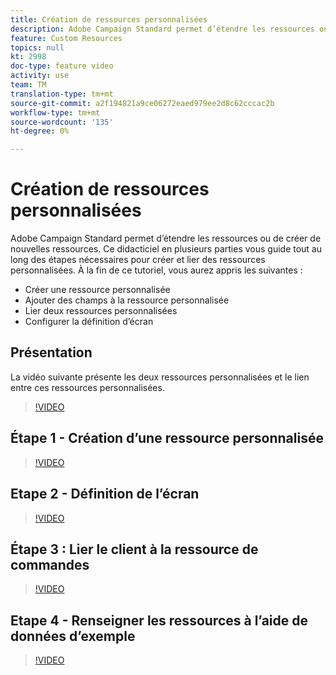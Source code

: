 ```yaml
---
title: Création de ressources personnalisées
description: Adobe Campaign Standard permet d’étendre les ressources ou de créer de nouvelles ressources. Ce didacticiel en plusieurs parties vous guide tout au long des étapes nécessaires pour créer et lier des ressources personnalisées.
feature: Custom Resources
topics: null
kt: 2998
doc-type: feature video
activity: use
team: TM
translation-type: tm+mt
source-git-commit: a2f194821a9ce06272eaed979ee2d8c62cccac2b
workflow-type: tm+mt
source-wordcount: '135'
ht-degree: 0%

---
```



# Création de ressources personnalisées &#x200B;

Adobe Campaign Standard permet d’étendre les ressources ou de créer de nouvelles ressources. Ce didacticiel en plusieurs parties vous guide tout au long des étapes nécessaires pour créer et lier des ressources personnalisées. À la fin de ce tutoriel, vous aurez appris les &#x200B; suivantes :

* Créer une ressource personnalisée
* Ajouter des champs à la ressource personnalisée
* Lier deux ressources personnalisées
* Configurer la définition d’écran

## Présentation

La vidéo suivante présente les deux ressources personnalisées et le lien entre ces ressources personnalisées. &#x200B;
>[!VIDEO](https://video.tv.adobe.com/v/27715?quality=9)

## Étape 1 - Création d’une ressource personnalisée

>[!VIDEO](https://video.tv.adobe.com/v/27716?quality=9)

## Etape 2 - Définition de l’écran

>[!VIDEO](https://video.tv.adobe.com/v/27713?quality=9)

## Étape 3 : Lier le client à la ressource de commandes

>[!VIDEO](https://video.tv.adobe.com/v/27712?quality=9)

## Etape 4 - Renseigner les ressources à l’aide de données d’exemple

>[!VIDEO](https://video.tv.adobe.com/v/27714?quality=9)
